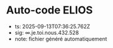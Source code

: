 # Auto-code ELIOS
- ts: 2025-09-13T07:36:25.762Z
- sig: ∞.je.toi.nous.432.528
- note: fichier généré automatiquement